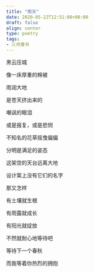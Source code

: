 ```yaml
---
title: "雨天"
date: 2020-05-22T12:51:00+08:00
draft: false
align: center
type: poetry
tags:
- 三月情书
---
```


黑云压城

像一床厚重的棉被

雨润大地

是苍天挤出来的

嘲讽的眼泪

或是报复，或是悲悯

不知名的花草摇曳偏偏

分明是满足的姿态

这架空的天台远离大地

设计案上没有它们的名字

那又怎样

有土壤就生根

有雨露就成长

有阳光就绽放

不然就耐心地等待吧

等待下一个春秋

而我等着你热烈的拥抱